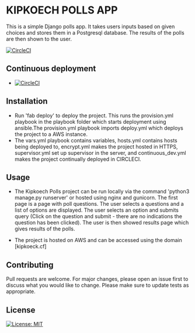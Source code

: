 
KIPKOECH POLLS APP
==================
This is a simple Django polls app. It takes users inputs based on given choices and stores them in a Postgresql database. The results of the polls are then shown to the user.

[![CircleCI](https://circleci.com/gh/DenisBiwott/PollsApp/tree/master.svg?style=svg)](https://circleci.com/gh/DenisBiwott/PollsApp/tree/master)


Continuous deployment
---------------------
- [![CircleCI](https://circleci.com/gh/DenisBiwott/PollsApp/tree/master.svg?style=svg)](https://circleci.com/gh/DenisBiwott/PollsApp/tree/master)


Installation
------------

- Run 'fab deploy' to deploy the project. This runs the provision.yml playbook in the playbook folder which starts deployment using ansible.The provision.yml playbook imports deploy.yml which deploys the project to a AWS instance.
- The vars.yml playbook contains variables, hosts.yml contains hosts being deployed to, encrypt.yml makes the project hosted in HTTPS, supervisor.yml set up supervisor in the server, and continuous_dev.yml makes the project continually deployed in CIRCLECI.


Usage
-----

- The Kipkoech Polls project can be run locally via the command 'python3 manage.py runserver' or hosted using nginx and gunicorn. The first page is a page with poll questions. The user selects a questions and a list of options are displayed. The user selects an option and submits query (Click on the question and submit - there are no indications the question has been clicked). The user is then showed results page which gives results of the polls.

- The project is hosted on AWS and can be accessed using the domain [kipkoeck.cf]


Contributing
------------

Pull requests are welcome. For major changes, please open an issue first to discuss what you would like to change.
Please make sure to update tests as appropriate.


License
-------

[![License: MIT](https://img.shields.io/badge/License-MIT-neon.svg)](https://github.com/DenisBiwott/PollsApp/blob/master/LICENSE)
